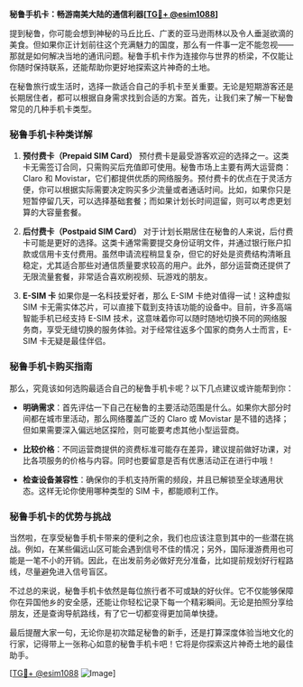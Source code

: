 **秘鲁手机卡：畅游南美大陆的通信利器[[TG💪+ @esim1088](https://t.me/s/esim1088)]**

提到秘鲁，你可能会想到神秘的马丘比丘、广袤的亚马逊雨林以及令人垂涎欲滴的美食。但如果你正计划前往这个充满魅力的国度，那么有一件事一定不能忽视——那就是如何解决当地的通讯问题。秘鲁手机卡作为连接你与世界的桥梁，不仅能让你随时保持联系，还能帮助你更好地探索这片神奇的土地。

在秘鲁旅行或生活时，选择一款适合自己的手机卡至关重要。无论是短期游客还是长期居住者，都可以根据自身需求找到合适的方案。首先，让我们来了解一下秘鲁常见的几种手机卡类型。

### **秘鲁手机卡种类详解**

1. **预付费卡（Prepaid SIM Card）**
   预付费卡是最受游客欢迎的选择之一。这类卡无需签订合同，只需购买后充值即可使用。秘鲁市场上主要有两大运营商：Claro 和 Movistar，它们都提供优质的网络服务。预付费卡的优点在于灵活方便，你可以根据实际需要决定购买多少流量或者通话时间。比如，如果你只是短暂停留几天，可以选择基础套餐；而如果计划长时间逗留，则可以考虑更划算的大容量套餐。

2. **后付费卡（Postpaid SIM Card）**
   对于计划长期居住在秘鲁的人来说，后付费卡可能是更好的选择。这类卡通常需要提交身份证明文件，并通过银行账户扣款或信用卡支付费用。虽然申请流程稍显复杂，但它的好处是资费结构清晰且稳定，尤其适合那些对通信质量要求较高的用户。此外，部分运营商还提供了无限流量套餐，非常适合喜欢刷视频、玩游戏的朋友。

3. **E-SIM 卡**
   如果你是一名科技爱好者，那么 E-SIM 卡绝对值得一试！这种虚拟 SIM 卡无需实体芯片，可以直接下载到支持该功能的设备中。目前，许多高端智能手机已经支持 E-SIM 技术，这意味着你可以随时随地切换不同的网络服务商，享受无缝切换的服务体验。对于经常往返多个国家的商务人士而言，E-SIM 卡无疑是最佳伴侣。

### **秘鲁手机卡购买指南**

那么，究竟该如何选购最适合自己的秘鲁手机卡呢？以下几点建议或许能帮到你：

- **明确需求**：首先评估一下自己在秘鲁的主要活动范围是什么。如果你大部分时间都在城市里活动，那么网络覆盖广泛的 Claro 或 Movistar 是不错的选择；但如果需要深入偏远地区探险，则可能要考虑其他小型运营商。
  
- **比较价格**：不同运营商提供的资费标准可能存在差异，建议提前做好功课，对比各项服务的价格与内容。同时也要留意是否有优惠活动正在进行中哦！

- **检查设备兼容性**：确保你的手机支持所需的频段，并且已解锁至全球通用状态。这样无论你使用哪种类型的 SIM 卡，都能顺利工作。

### **秘鲁手机卡的优势与挑战**

当然啦，在享受秘鲁手机卡带来的便利之余，我们也应该注意到其中的一些潜在挑战。例如，在某些偏远山区可能会遇到信号不佳的情况；另外，国际漫游费用也可能是一笔不小的开销。因此，在出发前务必做好充分准备，比如提前规划好行程路线，尽量避免进入信号盲区。

不过总的来说，秘鲁手机卡依然是每位旅行者不可或缺的好伙伴。它不仅能够保障你在异国他乡的安全感，还能让你轻松记录下每一个精彩瞬间。无论是拍照分享给朋友，还是查询导航路线，有了它一切都变得更加简单快捷。

最后提醒大家一句，无论你是初次踏足秘鲁的新手，还是打算深度体验当地文化的行家，记得带上一张称心如意的秘鲁手机卡吧！它将是你探索这片神奇土地的最佳助手。

[[TG💪+ @esim1088](https://t.me/s/esim1088) ![Image](https://i.postimg.cc/4NQfJmqS/Snipaste-2025-05-13-00-14-12.png)]